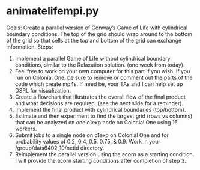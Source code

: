 # animatelifempi.py
Goals:
Create a parallel version of Conway’s Game of Life with cylindrical boundary conditions. The top of the grid should wrap around to the bottom of the grid so that cells at the top and bottom of the grid can exchange information.
Steps:
1. Implement a parallel Game of Life without cylindrical boundary conditions, similar to the Relaxation solution. (one week from today).
2. Feel free to work on your own computer for this part if you wish. If you run on Colonial One, be sure to remove or comment out the parts of the code which create mp4s. If need be, your TAs and I can help set up DSRL for visualization.
3. Create a flowchart that illustrates the overall flow of the final product and what decisions are required. (see the next slide for a reminder).
4. Implement the final product with cylindrical boundaries (top/bottom).
5. Estimate and then experiment to find the largest grid (rows vs columns) that can be analyzed on one c1exp node on Colonial One using 16 workers. 
6. Submit jobs to a single node on c1exp on Colonial One and for probability values of 0.2, 0.4, 0.5, 0.75, & 0.9. Work in your /group/dats6402_10/netid directory.
7. Reimplement the parallel version using the acorn as a starting condition. I will provide the acorn starting conditions after completion of step 3. 
